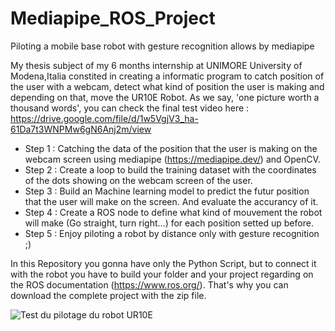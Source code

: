 # Mediapipe_ROS_Project
Piloting a mobile base robot with gesture recognition allows by mediapipe

My thesis subject of my 6 months internship at UNIMORE University of Modena,Italia constited in creating a informatic program to catch position of the user with a webcam, detect what kind of position the user is making and depending on that, move the UR10E Robot. As we say, 'one picture worth a thousand words', you can check the final test video here : https://drive.google.com/file/d/1w5VgjV3_ha-61Da7t3WNPMw6gN6Anj2m/view

- Step 1 : Catching the data of the position that the user is making on the webcam screen using mediapipe (https://mediapipe.dev/) and OpenCV.
- Step 2 : Create a loop to build the training dataset with the coordinates of the dots showing on the webcam screen of the user.
- Step 3 : Build an Machine learning model to predict the futur position that the user will make on the screen. And evaluate the accurancy of it.
- Step 4 : Create a ROS node to define what kind of mouvement the robot will make (Go straight, turn right...) for each position setted up before.
- Step 5 : Enjoy piloting a robot by distance only with gesture recognition ;)

In this Repository you gonna have only the Python Script, but to connect it with the robot you have to build your folder and your project regarding on the ROS documentation (https://www.ros.org/).
That's why you can download the complete project with the zip file.

<picture>

 <img alt="Test du pilotage du robot UR10E" src="C:\Users\User\Desktop\Test pilotage robot.png">
</picture>
